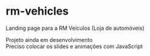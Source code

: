 # rm-vehicles

Landing page para a RM Veículos (Loja de automóveis)

Projeto ainda em desenvolvimento <br>
Preciso colocar os slides e animações com JavaScript
